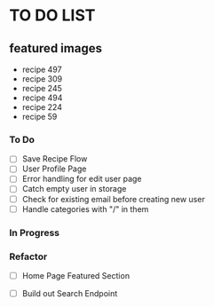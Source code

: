# TO DO LIST

## featured images
* recipe 497
* recipe 309
* recipe 245
* recipe 494
* recipe 224
* recipe 59

### To Do

- [ ] Save Recipe Flow  
- [ ] User Profile Page  
- [ ] Error handling for edit user page  
- [ ] Catch empty user in storage  
- [ ] Check for existing email before creating new user
- [ ] Handle categories with "/" in them

### In Progress


### Refactor

- [ ] Home Page Featured Section  
- [ ] Build out Search Endpoint  

